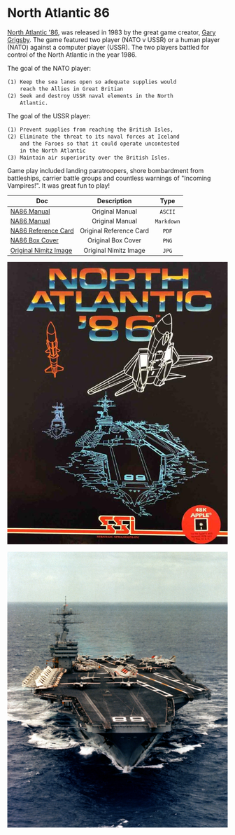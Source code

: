 # North Atlantic 86

[North Atlantic '86](https://en.wikipedia.org/wiki/North_Atlantic_%2786), was released in 1983 by the great game creator, [Gary Grigsby](https://en.wikipedia.org/wiki/Gary_Grigsby). The game featured two player (NATO v USSR) or a human player (NATO) against a computer player (USSR). The two players battled for control of the North Atlantic in the year 1986. 

The goal of the NATO player: 

    (1) Keep the sea lanes open so adequate supplies would 
        reach the Allies in Great Britian 
    (2) Seek and destroy USSR naval elements in the North 
        Atlantic. 

The goal of the USSR player: 

    (1) Prevent supplies from reaching the British Isles, 
    (2) Eliminate the threat to its naval forces at Iceland
        and the Faroes so that it could operate uncontested
        in the North Atlantic
    (3) Maintain air superiority over the British Isles. 

Game play included landing paratroopers, shore bombardment from battleships, carrier battle groups and countless warnings of "Incoming Vampires!". It was great fun to play!

|     Doc      |            Description           |   Type   |
|--------------|:--------------------------------:|:--------:|
|[NA86 Manual](docs/north_atlantic_86_manual.txt)|Original Manual |`ASCII`|
|[NA86 Manual](docs/north_atlantic_86_manual.md)|Original Manual|`Markdown`|
|[NA86 Reference Card](docs/north_atlantic_86_reference_card.pdf)|Original Reference Card|`PDF`|
|[NA86 Box Cover](docs/images/box-front.png)|Original Box Cover|`PNG`|
|[Original Nimitz Image](docs/images/a-high-angle-bow-view-of-the-nuclear-powered-aircraft-carrier-uss-nimitz-cvn-8e99fd.jpg)|Original Nimitz Image|`JPG`|


![Original Box Front](docs/images/box-front.png "North Atlantic '86 Box Cover")

![Original Image of Nimitz](docs/images/a-high-angle-bow-view-of-the-nuclear-powered-aircraft-carrier-uss-nimitz-cvn-8e99fd.jpg "High Angle Bow View of the Nuclear Powered Aircraft Carrier USS Nimitz (CVN)")
